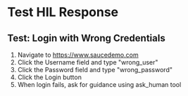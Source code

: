 # Test HIL Response

## Test: Login with Wrong Credentials

1. Navigate to https://www.saucedemo.com
2. Click the Username field and type "wrong_user" 
3. Click the Password field and type "wrong_password"
4. Click the Login button
5. When login fails, ask for guidance using ask_human tool